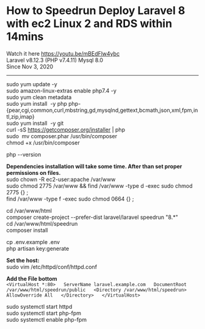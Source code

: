 # How to Speedrun Deploy  Laravel 8 with ec2 Linux 2 and RDS within 14mins
Watch it here https://youtu.be/mBEdFlw4ybc  
Laravel v8.12.3 (PHP v7.4.11) Mysql 8.0  
Since Nov 3, 2020  

---  

sudo yum update -y  
sudo amazon-linux-extras enable php7.4 -y  
sudo yum clean metadata  
sudo yum install  -y php php-{pear,cgi,common,curl,mbstring,gd,mysqlnd,gettext,bcmath,json,xml,fpm,intl,zip,imap}  
sudo yum install  -y git  
curl -sS https://getcomposer.org/installer | php  
sudo  mv composer.phar /usr/bin/composer  
chmod +x /usr/bin/composer  

php --version  

**Dependencies installation will take some time. After than set proper permissions on files.**  
sudo chown -R ec2-user:apache /var/www  
sudo chmod 2775 /var/www && find /var/www -type d -exec sudo chmod 2775 {} \;  
find /var/www -type f -exec sudo chmod 0664 {} \;  

cd /var/www/html  
composer create-project --prefer-dist laravel/laravel speedrun "8.*"  
cd /var/www/html/speedrun  
composer install  


cp .env.example .env  
php artisan key:generate  

**Set the host:**  
sudo vim /etc/httpd/conf/httpd.conf   

**Add the File bottom**  
`
<VirtualHost *:80>  
ServerName laravel.example.com  
DocumentRoot /var/www/html/speedrun/public  
<Directory /var/www/html/speedrun>  
AllowOverride All  
</Directory>  
</VirtualHost>  
` 

sudo systemctl start httpd  
sudo systemctl start php-fpm  
sudo systemctl enable php-fpm  


